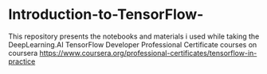 # Introduction-to-TensorFlow-

This repository presents the notebooks and materials i used while taking the DeepLearning.AI TensorFlow Developer Professional Certificate courses on coursera 
https://www.coursera.org/professional-certificates/tensorflow-in-practice

